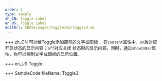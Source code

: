 ```yaml
--- 
order: 3
type: sample
zh_CN: Toggle Label
en_US: Toggle Label
editUrl: $BASE/pages/toggle/md/toggle3.md
---
```


+++ zh_CN
可以给Toggle添加简短的文字或图标， 在<Code>content</Code>属性中，<Code>on</Code>后对应开启状态的显示内容；<Code>off</Code>对应关闭
    状态时的显示内容。同时，通过<Code>showInBar</Code>属性，你可以控制文字或图标的显示位置。
 

+++ en_US
Toggle

+++ SampleCode
fileName: Toggle3
